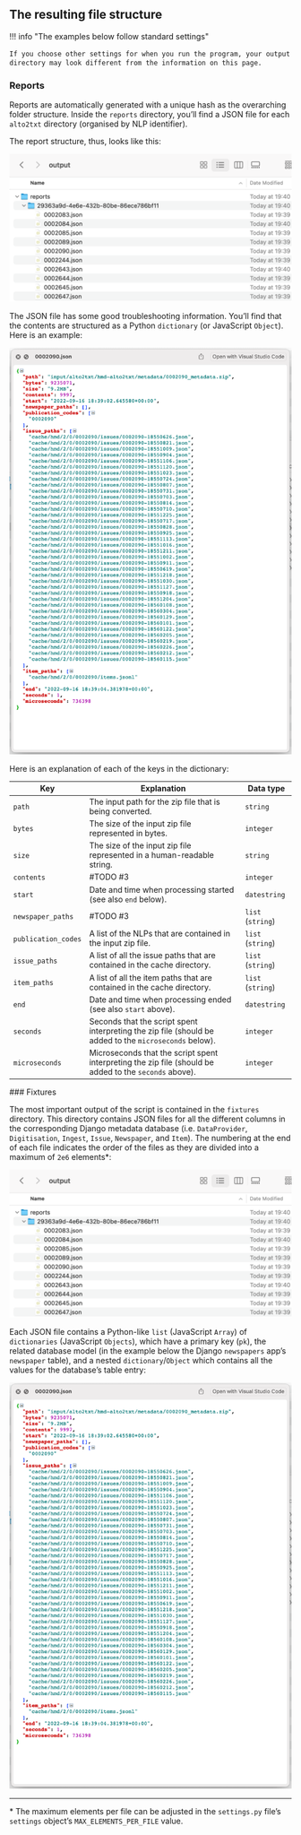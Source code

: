 ## The resulting file structure

!!! info "The examples below follow standard settings"

    If you choose other settings for when you run the program, your output directory may look different from the information on this page.

### Reports

Reports are automatically generated with a unique hash as the overarching folder structure. Inside the `reports` directory, you’ll find a JSON file for each `alto2txt` directory (organised by NLP identifier).

The report structure, thus, looks like this:

![img/output-report-dir.png](img/output-report-dir.png)

The JSON file has some good troubleshooting information. You’ll find that the contents are structured as a Python `dictionary` (or JavaScript `Object`). Here is an example:

![img/output-report-json.png](img/output-report-json.png)

Here is an explanation of each of the keys in the dictionary:

| Key | Explanation | Data type |
| --- | --- | --- |
| `path` | The input path for the zip file that is being converted. | `string` |
| `bytes` | The size of the input zip file represented in bytes. | `integer` |
| `size` | The size of the input zip file represented in a human-readable string. | `string` |
| `contents` | #TODO #3 | `integer` |
| `start` | Date and time when processing started (see also `end` below). | `datestring` |
| `newspaper_paths` | #TODO #3 | `list` (`string`) |
| `publication_codes` | A list of the NLPs that are contained in the input zip file. | `list` (`string`) |
| `issue_paths` | A list of all the issue paths that are contained in the cache directory. | `list` (`string`) |
| `item_paths` | A list of all the item paths that are contained in the cache directory. | `list` (`string`) |
| `end` | Date and time when processing ended (see also `start` above). | `datestring` |
| `seconds` | Seconds that the script spent interpreting the zip file (should be added to the `microseconds` below). | `integer` |
| `microseconds` | Microseconds that the script spent interpreting the zip file (should be added to the `seconds` above). | `integer` |

### Fixtures

The most important output of the script is contained in the `fixtures` directory. This directory contains JSON files for all the different columns in the corresponding Django metadata database (i.e. `DataProvider`, `Digitisation`, `Ingest`, `Issue`, `Newspaper`, and `Item`). The numbering at the end of each file indicates the order of the files as they are divided into a maximum of `2e6` elements\*:

![img/output-fixtures-dir.png](img/output-report-dir.png)

Each JSON file contains a Python-like `list` (JavaScript `Array`) of `dictionaries` (JavaScript `Objects`), which have a primary key (`pk`), the related database model (in the example below the Django `newspapers` app’s `newspaper` table), and a nested `dictionary`/`Object` which contains all the values for the database’s table entry:

![img/output-fixtures-json.png](img/output-report-json.png)

---

\* The maximum elements per file can be adjusted in the `settings.py` file’s `settings` object’s `MAX_ELEMENTS_PER_FILE` value.
